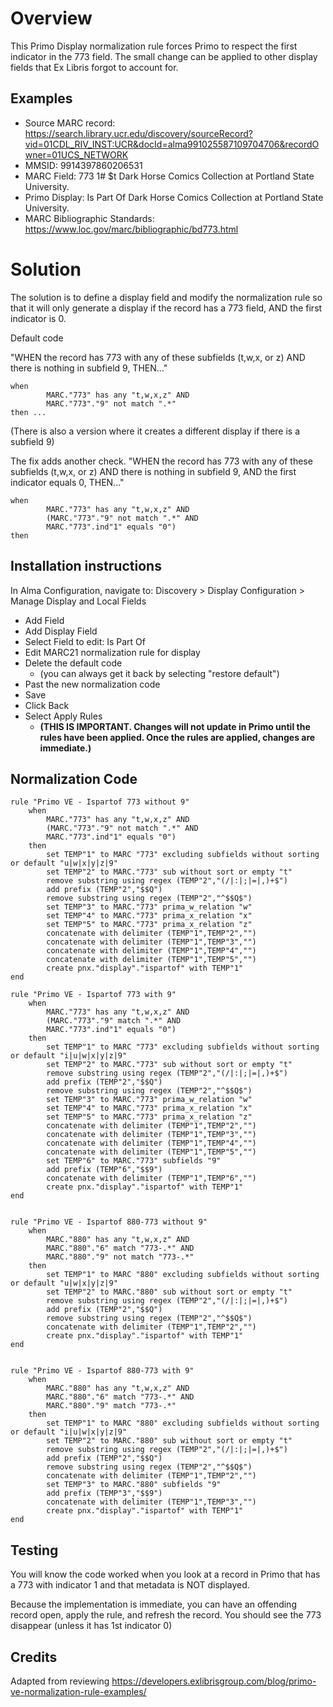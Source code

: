 # Overview

This Primo Display normalization rule forces Primo to respect the first indicator in the 773 field. The small change can be applied to other display fields that Ex Libris forgot to account for.

## Examples

- Source MARC record: https://search.library.ucr.edu/discovery/sourceRecord?vid=01CDL_RIV_INST:UCR&docId=alma991025587109704706&recordOwner=01UCS_NETWORK
- MMSID: 9914397860206531
- MARC Field: 773 1# $t Dark Horse Comics Collection at Portland State University.
- Primo Display: Is Part Of Dark Horse Comics Collection at Portland State University.
- MARC Bibliographic Standards: https://www.loc.gov/marc/bibliographic/bd773.html


# Solution

The solution is to define a display field and modify the normalization rule so that it will only generate a display if the record has a 773 field, AND the first indicator is 0.

Default code

"WHEN the record has 773 with any of these subfields (t,w,x, or z) AND there is nothing in subfield 9, THEN..." 

```
when
		MARC."773" has any "t,w,x,z" AND
		MARC."773"."9" not match ".*"
then ...
```

(There is also a version where it creates a different display if there is a subfield 9)

The fix adds another check.
"WHEN the record has 773 with any of these subfields (t,w,x, or z) AND there is nothing in subfield 9, AND the first indicator equals 0, THEN..." 

```
when
		MARC."773" has any "t,w,x,z" AND
		(MARC."773"."9" not match ".*" AND
		MARC."773".ind"1" equals "0")
then
```

## Installation instructions

In Alma Configuration, navigate to: Discovery > Display Configuration > Manage Display and Local Fields

- Add Field 
- Add Display Field
- Select Field to edit: Is Part Of
- Edit MARC21 normalization rule for display
- Delete the default code 
  - (you can always get it back by selecting "restore default")
- Past the new normalization code
- Save
- Click Back
- Select Apply Rules 
  - **(THIS IS IMPORTANT. Changes will not update in Primo until the rules have been applied. Once the rules are applied, changes are immediate.)**



## Normalization Code


```
rule "Primo VE - Ispartof 773 without 9"
	when
		MARC."773" has any "t,w,x,z" AND
		(MARC."773"."9" not match ".*" AND
		MARC."773".ind"1" equals "0")
	then
		set TEMP"1" to MARC "773" excluding subfields without sorting or default "u|w|x|y|z|9"
		set TEMP"2" to MARC."773" sub without sort or empty "t"
		remove substring using regex (TEMP"2","(/|:|;|=|,)+$")
        add prefix (TEMP"2","$$Q")
        remove substring using regex (TEMP"2","^$$Q$")
        set TEMP"3" to MARC."773" prima_w_relation "w"
		set TEMP"4" to MARC."773" prima_x_relation "x"
		set TEMP"5" to MARC."773" prima_x_relation "z"
        concatenate with delimiter (TEMP"1",TEMP"2","")
        concatenate with delimiter (TEMP"1",TEMP"3","")
		concatenate with delimiter (TEMP"1",TEMP"4","")
		concatenate with delimiter (TEMP"1",TEMP"5","")
        create pnx."display"."ispartof" with TEMP"1"
end

rule "Primo VE - Ispartof 773 with 9"
	when
		MARC."773" has any "t,w,x,z" AND
		(MARC."773"."9" match ".*" AND
		MARC."773".ind"1" equals "0")
	then
		set TEMP"1" to MARC "773" excluding subfields without sorting or default "i|u|w|x|y|z|9"
		set TEMP"2" to MARC."773" sub without sort or empty "t"
		remove substring using regex (TEMP"2","(/|:|;|=|,)+$")
        add prefix (TEMP"2","$$Q")
        remove substring using regex (TEMP"2","^$$Q$")
        set TEMP"3" to MARC."773" prima_w_relation "w"
		set TEMP"4" to MARC."773" prima_x_relation "x"
		set TEMP"5" to MARC."773" prima_x_relation "z"
        concatenate with delimiter (TEMP"1",TEMP"2","")
        concatenate with delimiter (TEMP"1",TEMP"3","")
		concatenate with delimiter (TEMP"1",TEMP"4","")
		concatenate with delimiter (TEMP"1",TEMP"5","")
		set TEMP"6" to MARC."773" subfields "9"
        add prefix (TEMP"6","$$9")
        concatenate with delimiter (TEMP"1",TEMP"6","")
        create pnx."display"."ispartof" with TEMP"1"
end


rule "Primo VE - Ispartof 880-773 without 9"
	when
        MARC."880" has any "t,w,x,z" AND
        MARC."880"."6" match "773-.*" AND
		MARC."880"."9" not match "773-.*"
	then
		set TEMP"1" to MARC "880" excluding subfields without sorting or default "u|w|x|y|z|9"
		set TEMP"2" to MARC."880" sub without sort or empty "t"
		remove substring using regex (TEMP"2","(/|:|;|=|,)+$")
        add prefix (TEMP"2","$$Q")
        remove substring using regex (TEMP"2","^$$Q$")
        concatenate with delimiter (TEMP"1",TEMP"2","")
        create pnx."display"."ispartof" with TEMP"1"
end


rule "Primo VE - Ispartof 880-773 with 9"
	when
        MARC."880" has any "t,w,x,z" AND
        MARC."880"."6" match "773-.*" AND
		MARC."880"."9" match "773-.*"
	then
		set TEMP"1" to MARC "880" excluding subfields without sorting or default "i|u|w|x|y|z|9"
		set TEMP"2" to MARC."880" sub without sort or empty "t"
		remove substring using regex (TEMP"2","(/|:|;|=|,)+$")
        add prefix (TEMP"2","$$Q")
        remove substring using regex (TEMP"2","^$$Q$")
        concatenate with delimiter (TEMP"1",TEMP"2","")
       	set TEMP"3" to MARC."880" subfields "9"
        add prefix (TEMP"3","$$9")
        concatenate with delimiter (TEMP"1",TEMP"3","")
        create pnx."display"."ispartof" with TEMP"1"
end

```


## Testing

You will know the code worked when you look at a record in Primo that has a 773 with indicator 1 and that metadata is NOT displayed.

Because the implementation is immediate, you can have an offending record open, apply the rule, and refresh the record. You should see the 773 disappear (unless it has 1st indicator 0)

## Credits

Adapted from reviewing https://developers.exlibrisgroup.com/blog/primo-ve-normalization-rule-examples/
